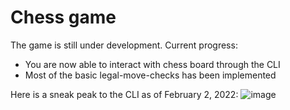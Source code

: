 # Chess game

The game is still under development. Current progress:
- You are now able to interact with chess board through the CLI
- Most of the basic legal-move-checks has been implemented

Here is a sneak peak to the CLI as of February 2, 2022:
![image](https://user-images.githubusercontent.com/51048135/147889529-6924955e-770e-4c89-b9ca-44fa452a6ecb.png)
